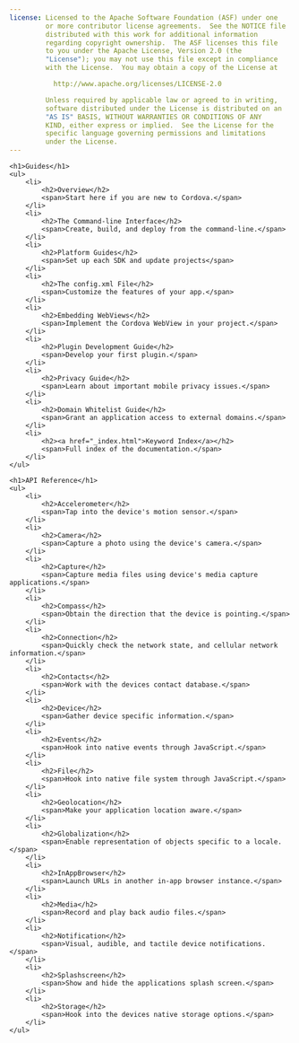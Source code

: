 ```yaml
---
license: Licensed to the Apache Software Foundation (ASF) under one
         or more contributor license agreements.  See the NOTICE file
         distributed with this work for additional information
         regarding copyright ownership.  The ASF licenses this file
         to you under the Apache License, Version 2.0 (the
         "License"); you may not use this file except in compliance
         with the License.  You may obtain a copy of the License at

           http://www.apache.org/licenses/LICENSE-2.0

         Unless required by applicable law or agreed to in writing,
         software distributed under the License is distributed on an
         "AS IS" BASIS, WITHOUT WARRANTIES OR CONDITIONS OF ANY
         KIND, either express or implied.  See the License for the
         specific language governing permissions and limitations
         under the License.
---
```


<div id="home">

    <h1>Guides</h1>
    <ul>
        <li>
            <h2>Overview</h2>
            <span>Start here if you are new to Cordova.</span>
        </li>
        <li>
            <h2>The Command-line Interface</h2>
            <span>Create, build, and deploy from the command-line.</span>
        </li>
        <li>
            <h2>Platform Guides</h2>
            <span>Set up each SDK and update projects</span>
        </li>
        <li>
            <h2>The config.xml File</h2>
            <span>Customize the features of your app.</span>
        </li>
        <li>
            <h2>Embedding WebViews</h2>
            <span>Implement the Cordova WebView in your project.</span>
        </li>
        <li>
            <h2>Plugin Development Guide</h2>
            <span>Develop your first plugin.</span>
        </li>
        <li>
            <h2>Privacy Guide</h2>
            <span>Learn about important mobile privacy issues.</span>
        </li>
        <li>
            <h2>Domain Whitelist Guide</h2>
            <span>Grant an application access to external domains.</span>
        </li>
        <li>
            <h2><a href="_index.html">Keyword Index</a></h2>
            <span>Full index of the documentation.</span>
        </li>
    </ul>

    <h1>API Reference</h1>
    <ul>
        <li>
            <h2>Accelerometer</h2>
            <span>Tap into the device's motion sensor.</span>
        </li>
        <li>
            <h2>Camera</h2>
            <span>Capture a photo using the device's camera.</span>
        </li>
        <li>
            <h2>Capture</h2>
            <span>Capture media files using device's media capture applications.</span>
        </li>
        <li>
            <h2>Compass</h2>
            <span>Obtain the direction that the device is pointing.</span>
        </li>
        <li>
            <h2>Connection</h2>
            <span>Quickly check the network state, and cellular network information.</span>
        </li>
        <li>
            <h2>Contacts</h2>
            <span>Work with the devices contact database.</span>
        </li>
        <li>
            <h2>Device</h2>
            <span>Gather device specific information.</span>
        </li>
        <li>
            <h2>Events</h2>
            <span>Hook into native events through JavaScript.</span>
        </li>
        <li>
            <h2>File</h2>
            <span>Hook into native file system through JavaScript.</span>
        </li>
        <li>
            <h2>Geolocation</h2>
            <span>Make your application location aware.</span>
        </li>
        <li>
            <h2>Globalization</h2>
            <span>Enable representation of objects specific to a locale.</span>
        </li>
        <li>
            <h2>InAppBrowser</h2>
            <span>Launch URLs in another in-app browser instance.</span>
        </li>
        <li>
            <h2>Media</h2>
            <span>Record and play back audio files.</span>
        </li>
        <li>
            <h2>Notification</h2>
            <span>Visual, audible, and tactile device notifications.</span>
        </li>
        <li>
            <h2>Splashscreen</h2>
            <span>Show and hide the applications splash screen.</span>
        </li>
        <li>
            <h2>Storage</h2>
            <span>Hook into the devices native storage options.</span>
        </li>
    </ul>

</div>
